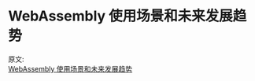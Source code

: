 # WebAssembly 使用场景和未来发展趋势

原文:  
[WebAssembly 使用场景和未来发展趋势](https://mp.weixin.qq.com/s/yHrjL3MSgkvZ65Tk93BQAA)
